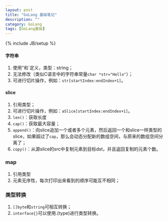 ```yaml
---
layout: post
title: "GoLang 基础笔记"
description: ""
category: GoLang
tags: [GoLang基础]
---
```

{% include JB/setup %}

#### 字符串


1. 使用"和\`定义，类型：string；
2. 无法修改（类似C语言中的字符串常量`char *str="Hello"`）；
3. 可进行切片操作，例如：`str[startIndex:endIndex+1]`。

<!--more-->

#### slice


1. 引用类型；
2. 可进行切片操作，例如：`aSlice[startIndex:endIndex+1]`。
3. `len()`：获取长度
4. `cap()`：获取最大容量；
5. `append()`：向slice追加一个或者多个元素，然后返回一个和slice一样类型的slice，如果超过了`cap`，那么会动态分配新的数组空间，与原来的数组空间分离了；
6. `copy()`：从源slice的src中复制元素到目标dst，并且返回复制的元素个数。

### map


1. 引用类型
2. 元素无序性，每次打印出来看到的顺序可能互不相同；

### 类型转换


1. `[]byte`和`string`可相互转换；
2. `interface{}`可以使用.(type)进行类型转换。